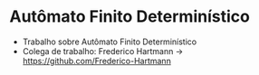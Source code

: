 # Autômato Finito Determinístico
- Trabalho sobre Autômato Finito Determinístico
- Colega de trabalho: Frederico Hartmann -> https://github.com/Frederico-Hartmann
